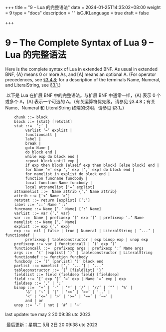 +++
title = "9 – Lua 的完整语法"
date = 2024-01-25T14:35:02+08:00
weight = 9
type = "docs"
description = ""
isCJKLanguage = true
draft = false

+++

# 9 – The Complete Syntax of Lua 9 – Lua 的完整语法

Here is the complete syntax of Lua in extended BNF. As usual in extended BNF, {A} means 0 or more As, and [A] means an optional A. (For operator precedences, see [§3.4.8](https://www.lua.org/manual/5.4/manual.html#3.4.8); for a description of the terminals Name, Numeral, and LiteralString, see [§3.1](https://www.lua.org/manual/5.4/manual.html#3.1).)

​	以下是 Lua 在扩展 BNF 中的完整语法。与扩展 BNF 中通常一样，{A} 表示 0 个或多个 A，[A] 表示一个可选的 A。（有关运算符优先级，请参见 §3.4.8；有关 Name、Numeral 和 LiteralString 终端的说明，请参见 §3.1。）

```
	chunk ::= block
	block ::= {stat} [retstat]
	stat ::=  ‘;’ | 
		 varlist ‘=’ explist | 
		 functioncall | 
		 label | 
		 break | 
		 goto Name | 
		 do block end | 
		 while exp do block end | 
		 repeat block until exp | 
		 if exp then block {elseif exp then block} [else block] end | 
		 for Name ‘=’ exp ‘,’ exp [‘,’ exp] do block end | 
		 for namelist in explist do block end | 
		 function funcname funcbody | 
		 local function Name funcbody | 
		 local attnamelist [‘=’ explist] 
	attnamelist ::=  Name attrib {‘,’ Name attrib}
	attrib ::= [‘<’ Name ‘>’]
	retstat ::= return [explist] [‘;’]
	label ::= ‘::’ Name ‘::’
	funcname ::= Name {‘.’ Name} [‘:’ Name]
	varlist ::= var {‘,’ var}
	var ::=  Name | prefixexp ‘[’ exp ‘]’ | prefixexp ‘.’ Name 
	namelist ::= Name {‘,’ Name}
	explist ::= exp {‘,’ exp}
	exp ::=  nil | false | true | Numeral | LiteralString | ‘...’ | functiondef | 
		 prefixexp | tableconstructor | exp binop exp | unop exp 
	prefixexp ::= var | functioncall | ‘(’ exp ‘)’
	functioncall ::=  prefixexp args | prefixexp ‘:’ Name args 
	args ::=  ‘(’ [explist] ‘)’ | tableconstructor | LiteralString 
	functiondef ::= function funcbody
	funcbody ::= ‘(’ [parlist] ‘)’ block end
	parlist ::= namelist [‘,’ ‘...’] | ‘...’
	tableconstructor ::= ‘{’ [fieldlist] ‘}’
	fieldlist ::= field {fieldsep field} [fieldsep]
	field ::= ‘[’ exp ‘]’ ‘=’ exp | Name ‘=’ exp | exp
	fieldsep ::= ‘,’ | ‘;’
	binop ::=  ‘+’ | ‘-’ | ‘*’ | ‘/’ | ‘//’ | ‘^’ | ‘%’ | 
		 ‘&’ | ‘~’ | ‘|’ | ‘>>’ | ‘<<’ | ‘..’ | 
		 ‘<’ | ‘<=’ | ‘>’ | ‘>=’ | ‘==’ | ‘~=’ | 
		 and | or
	unop ::= ‘-’ | not | ‘#’ | ‘~’
```



last update: tue may 2 20:09:38 utc 2023

​	最后更新：星期二 5月 2日 20:09:38 utc 2023